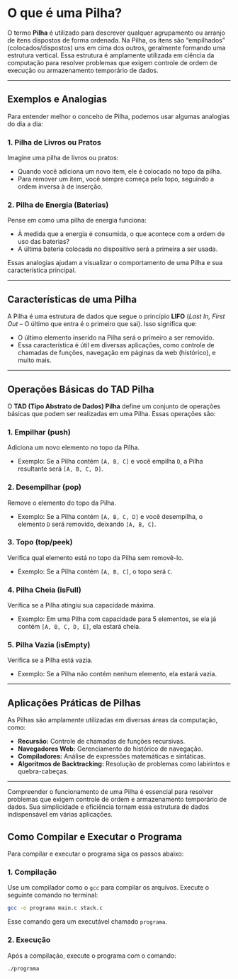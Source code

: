 # O que é uma Pilha?

O termo **Pilha** é utilizado para descrever qualquer agrupamento ou arranjo de itens dispostos de forma ordenada. Na Pilha, os itens são “empilhados” (colocados/dispostos) uns em cima dos outros, geralmente formando uma estrutura vertical. Essa estrutura é amplamente utilizada em ciência da computação para resolver problemas que exigem controle de ordem de execução ou armazenamento temporário de dados.

---

## Exemplos e Analogias

Para entender melhor o conceito de Pilha, podemos usar algumas analogias do dia a dia:

### 1. Pilha de Livros ou Pratos
Imagine uma pilha de livros ou pratos:
- Quando você adiciona um novo item, ele é colocado no topo da pilha.
- Para remover um item, você sempre começa pelo topo, seguindo a ordem inversa à de inserção.

### 2. Pilha de Energia (Baterias)
Pense em como uma pilha de energia funciona:
- À medida que a energia é consumida, o que acontece com a ordem de uso das baterias?
- A última bateria colocada no dispositivo será a primeira a ser usada.

Essas analogias ajudam a visualizar o comportamento de uma Pilha e sua característica principal.

---

## Características de uma Pilha

A Pilha é uma estrutura de dados que segue o princípio **LIFO** (*Last In, First Out* – O último que entra é o primeiro que sai). Isso significa que:
- O último elemento inserido na Pilha será o primeiro a ser removido.
- Essa característica é útil em diversas aplicações, como controle de chamadas de funções, navegação em páginas da web (histórico), e muito mais.

---

## Operações Básicas do TAD Pilha

O **TAD (Tipo Abstrato de Dados) Pilha** define um conjunto de operações básicas que podem ser realizadas em uma Pilha. Essas operações são:

### 1. **Empilhar (push)**
Adiciona um novo elemento no topo da Pilha.
- Exemplo: Se a Pilha contém `[A, B, C]` e você empilha `D`, a Pilha resultante será `[A, B, C, D]`.

### 2. **Desempilhar (pop)**
Remove o elemento do topo da Pilha.
- Exemplo: Se a Pilha contém `[A, B, C, D]` e você desempilha, o elemento `D` será removido, deixando `[A, B, C]`.

### 3. **Topo (top/peek)**
Verifica qual elemento está no topo da Pilha sem removê-lo.
- Exemplo: Se a Pilha contém `[A, B, C]`, o topo será `C`.

### 4. **Pilha Cheia (isFull)**
Verifica se a Pilha atingiu sua capacidade máxima.
- Exemplo: Em uma Pilha com capacidade para 5 elementos, se ela já contém `[A, B, C, D, E]`, ela estará cheia.

### 5. **Pilha Vazia (isEmpty)**
Verifica se a Pilha está vazia.
- Exemplo: Se a Pilha não contém nenhum elemento, ela estará vazia.

---

## Aplicações Práticas de Pilhas

As Pilhas são amplamente utilizadas em diversas áreas da computação, como:
- **Recursão:** Controle de chamadas de funções recursivas.
- **Navegadores Web:** Gerenciamento do histórico de navegação.
- **Compiladores:** Análise de expressões matemáticas e sintáticas.
- **Algoritmos de Backtracking:** Resolução de problemas como labirintos e quebra-cabeças.

---

Compreender o funcionamento de uma Pilha é essencial para resolver problemas que exigem controle de ordem e armazenamento temporário de dados. Sua simplicidade e eficiência tornam essa estrutura de dados indispensável em várias aplicações.


## Como Compilar e Executar o Programa

Para compilar e executar o programa siga os passos abaixo:

### 1. Compilação
Use um compilador como o `gcc` para compilar os arquivos. Execute o seguinte comando no terminal:

```bash
gcc -o programa main.c stack.c
```

Esse comando gera um executável chamado `programa`.

### 2. Execução
Após a compilação, execute o programa com o comando:

```bash
./programa
```
